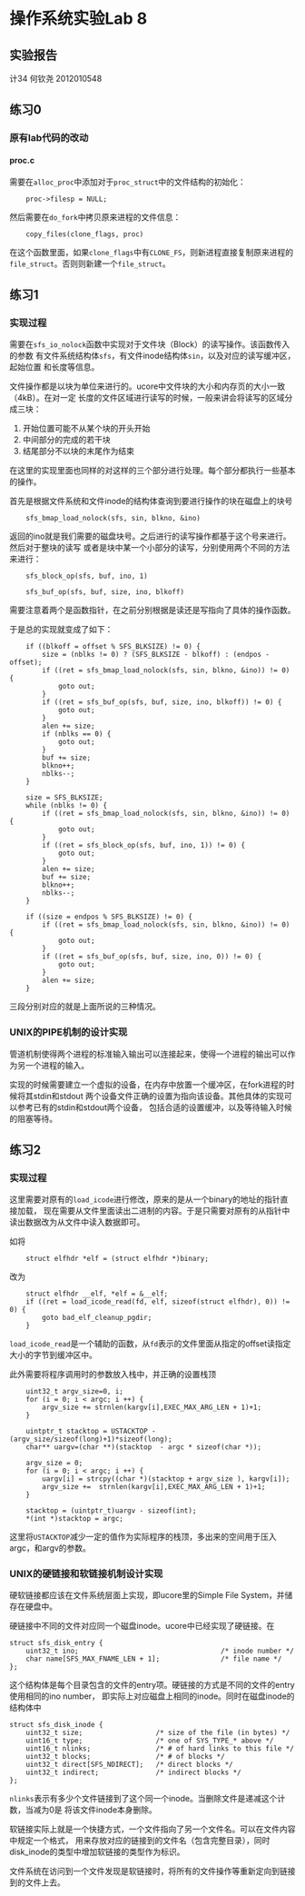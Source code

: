 # 操作系统实验Lab 8
## 实验报告

计34 何钦尧 2012010548

## 练习0
### 原有lab代码的改动
#### proc.c
需要在```alloc_proc```中添加对于```proc_struct```中的文件结构的初始化：

```
    proc->filesp = NULL;
```
然后需要在```do_fork```中拷贝原来进程的文件信息：

```
    copy_files(clone_flags, proc)
```
在这个函数里面，如果```clone_flags```中有```CLONE_FS```，则新进程直接复制原来进程的
```file_struct```。否则则新建一个```file_struct```。

## 练习1
### 实现过程
需要在```sfs_io_nolock```函数中实现对于文件块（Block）的读写操作。该函数传入的参数
有文件系统结构体```sfs```，有文件inode结构体```sin```，以及对应的读写缓冲区，起始位置
和长度等信息。

文件操作都是以块为单位来进行的。ucore中文件块的大小和内存页的大小一致（4kB）。在对一定
长度的文件区域进行读写的时候，一般来讲会将读写的区域分成三块：

1. 开始位置可能不从某个块的开头开始
2. 中间部分的完成的若干块
3. 结尾部分不以块的末尾作为结束

在这里的实现里面也同样的对这样的三个部分进行处理。每个部分都执行一些基本的操作。

首先是根据文件系统和文件inode的结构体查询到要进行操作的块在磁盘上的块号

```
    sfs_bmap_load_nolock(sfs, sin, blkno, &ino)
```
返回的ino就是我们需要的磁盘块号。之后进行的读写操作都基于这个号来进行。然后对于整块的读写
或者是块中某一个小部分的读写，分别使用两个不同的方法来进行：

```
    sfs_block_op(sfs, buf, ino, 1)
```

```
    sfs_buf_op(sfs, buf, size, ino, blkoff)
```
需要注意着两个是函数指针，在之前分别根据是读还是写指向了具体的操作函数。

于是总的实现就变成了如下：

```
    if ((blkoff = offset % SFS_BLKSIZE) != 0) {
        size = (nblks != 0) ? (SFS_BLKSIZE - blkoff) : (endpos - offset);
        if ((ret = sfs_bmap_load_nolock(sfs, sin, blkno, &ino)) != 0) {
            goto out;
        }
        if ((ret = sfs_buf_op(sfs, buf, size, ino, blkoff)) != 0) {
            goto out;
        }
        alen += size;
        if (nblks == 0) {
            goto out;
        }
        buf += size;
        blkno++;
        nblks--;
    }

    size = SFS_BLKSIZE;
    while (nblks != 0) {
        if ((ret = sfs_bmap_load_nolock(sfs, sin, blkno, &ino)) != 0) {
            goto out;
        }
        if ((ret = sfs_block_op(sfs, buf, ino, 1)) != 0) {
            goto out;
        }
        alen += size;
        buf += size;
        blkno++;
        nblks--;
    }

    if ((size = endpos % SFS_BLKSIZE) != 0) {
        if ((ret = sfs_bmap_load_nolock(sfs, sin, blkno, &ino)) != 0) {
            goto out;
        }
        if ((ret = sfs_buf_op(sfs, buf, size, ino, 0)) != 0) {
            goto out;
        }
        alen += size;
    }
```
三段分别对应的就是上面所说的三种情况。

### UNIX的PIPE机制的设计实现
管道机制使得两个进程的标准输入输出可以连接起来，使得一个进程的输出可以作为另一个进程的输入。

实现的时候需要建立一个虚拟的设备，在内存中放置一个缓冲区，在fork进程的时候将其stdin和stdout
两个设备文件正确的设置为指向该设备。其他具体的实现可以参考已有的stdin和stdout两个设备，
包括合适的设置缓冲，以及等待输入时候的阻塞等待。

## 练习2
### 实现过程
这里需要对原有的```load_icode```进行修改，原来的是从一个binary的地址的指针直接加载，
现在需要从文件里面读出二进制的内容。于是只需要对原有的从指针中读出数据改为从文件中读入数据即可。

如将

```
    struct elfhdr *elf = (struct elfhdr *)binary;
```
改为

```
    struct elfhdr __elf, *elf = &__elf;
    if ((ret = load_icode_read(fd, elf, sizeof(struct elfhdr), 0)) != 0) {
        goto bad_elf_cleanup_pgdir;
    }
```

```load_icode_read```是一个辅助的函数，从```fd```表示的文件里面从指定的offset读指定
大小的字节到缓冲区中。

此外需要将程序调用时的参数放入栈中，并正确的设置栈顶

```
    uint32_t argv_size=0, i;
    for (i = 0; i < argc; i ++) {
        argv_size += strnlen(kargv[i],EXEC_MAX_ARG_LEN + 1)+1;
    }

    uintptr_t stacktop = USTACKTOP - (argv_size/sizeof(long)+1)*sizeof(long);
    char** uargv=(char **)(stacktop  - argc * sizeof(char *));
    
    argv_size = 0;
    for (i = 0; i < argc; i ++) {
        uargv[i] = strcpy((char *)(stacktop + argv_size ), kargv[i]);
        argv_size +=  strnlen(kargv[i],EXEC_MAX_ARG_LEN + 1)+1;
    }
    
    stacktop = (uintptr_t)uargv - sizeof(int);
    *(int *)stacktop = argc;
```

这里将```USTACKTOP```减少一定的值作为实际程序的栈顶，多出来的空间用于压入argc，和argv的参数。

### UNIX的硬链接和软链接机制设计实现
硬软链接都应该在文件系统层面上实现，即ucore里的Simple File System，并储存在硬盘中。

硬链接中不同的文件对应同一个磁盘inode。ucore中已经实现了硬链接。在

```
struct sfs_disk_entry {
    uint32_t ino;                                   /* inode number */
    char name[SFS_MAX_FNAME_LEN + 1];               /* file name */
};
```
这个结构体是每个目录包含的文件的entry项。硬链接的方式是不同的文件的entry使用相同的ino number，
即实际上对应磁盘上相同的inode。同时在磁盘inode的结构体中

```
struct sfs_disk_inode {
    uint32_t size;                  /* size of the file (in bytes) */
    uint16_t type;                  /* one of SYS_TYPE_* above */
    uint16_t nlinks;                /* # of hard links to this file */
    uint32_t blocks;                /* # of blocks */
    uint32_t direct[SFS_NDIRECT];   /* direct blocks */
    uint32_t indirect;              /* indirect blocks */
};
```
```nlinks```表示有多少个文件链接到了这个同一个inode。当删除文件是递减这个计数，当减为0是
将该文件inode本身删除。

软链接实际上就是一个快捷方式，一个文件指向了另一个文件名。可以在文件内容中规定一个格式，
用来存放对应的链接到的文件名（包含完整目录），同时disk_inode的类型中增加软链接的类型作为标识。

文件系统在访问到一个文件发现是软链接时，将所有的文件操作等重新定向到链接到的文件上去。